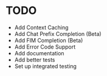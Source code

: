 # TODO
* Add Context Caching
* Add Chat Prefix Completion (Beta)
* Add FIM Completion (Beta)
* Add Error Code Support
* Add documentation
* Add better tests
* Set up integrated testing
